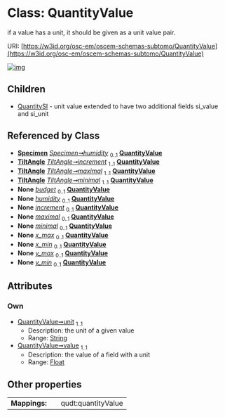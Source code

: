 
# Class: QuantityValue

if a value has a unit, it should be given as a unit value pair.

URI: [https://w3id.org/osc-em/oscem-schemas-subtomo/QuantityValue](https://w3id.org/osc-em/oscem-schemas-subtomo/QuantityValue)


[![img](https://yuml.me/diagram/nofunky;dir:TB/class/[TiltAngle],[Specimen],[Specimen]++-%20humidity%200..1>[QuantityValue&#124;unit:string;value:float],[TiltAngle]++-%20increment%201..1>[QuantityValue],[TiltAngle]++-%20maximal%201..1>[QuantityValue],[TiltAngle]++-%20minimal%201..1>[QuantityValue],[Grant]++-%20budget%200..1>[QuantityValue],[Specimen]++-%20humidity(i)%200..1>[QuantityValue],[Series]++-%20increment%200..1>[QuantityValue],[Range]++-%20maximal%200..1>[QuantityValue],[Range]++-%20minimal%200..1>[QuantityValue],[BoundingBox2D]++-%20x_max%200..1>[QuantityValue],[BoundingBox2D]++-%20x_min%200..1>[QuantityValue],[BoundingBox2D]++-%20y_max%200..1>[QuantityValue],[BoundingBox2D]++-%20y_min%200..1>[QuantityValue],[QuantityValue]^-[QuantitySI],[Series],[Range],[QuantitySI],[Grant],[BoundingBox2D])](https://yuml.me/diagram/nofunky;dir:TB/class/[TiltAngle],[Specimen],[Specimen]++-%20humidity%200..1>[QuantityValue&#124;unit:string;value:float],[TiltAngle]++-%20increment%201..1>[QuantityValue],[TiltAngle]++-%20maximal%201..1>[QuantityValue],[TiltAngle]++-%20minimal%201..1>[QuantityValue],[Grant]++-%20budget%200..1>[QuantityValue],[Specimen]++-%20humidity(i)%200..1>[QuantityValue],[Series]++-%20increment%200..1>[QuantityValue],[Range]++-%20maximal%200..1>[QuantityValue],[Range]++-%20minimal%200..1>[QuantityValue],[BoundingBox2D]++-%20x_max%200..1>[QuantityValue],[BoundingBox2D]++-%20x_min%200..1>[QuantityValue],[BoundingBox2D]++-%20y_max%200..1>[QuantityValue],[BoundingBox2D]++-%20y_min%200..1>[QuantityValue],[QuantityValue]^-[QuantitySI],[Series],[Range],[QuantitySI],[Grant],[BoundingBox2D])

## Children

 * [QuantitySI](QuantitySI.md) - unit value extended to have two additional fields si_value and si_unit

## Referenced by Class

 *  **[Specimen](Specimen.md)** *[Specimen➞humidity](Specimen_humidity.md)*  <sub>0..1</sub>  **[QuantityValue](QuantityValue.md)**
 *  **[TiltAngle](TiltAngle.md)** *[TiltAngle➞increment](TiltAngle_increment.md)*  <sub>1..1</sub>  **[QuantityValue](QuantityValue.md)**
 *  **[TiltAngle](TiltAngle.md)** *[TiltAngle➞maximal](TiltAngle_maximal.md)*  <sub>1..1</sub>  **[QuantityValue](QuantityValue.md)**
 *  **[TiltAngle](TiltAngle.md)** *[TiltAngle➞minimal](TiltAngle_minimal.md)*  <sub>1..1</sub>  **[QuantityValue](QuantityValue.md)**
 *  **None** *[budget](budget.md)*  <sub>0..1</sub>  **[QuantityValue](QuantityValue.md)**
 *  **None** *[humidity](humidity.md)*  <sub>0..1</sub>  **[QuantityValue](QuantityValue.md)**
 *  **None** *[increment](increment.md)*  <sub>0..1</sub>  **[QuantityValue](QuantityValue.md)**
 *  **None** *[maximal](maximal.md)*  <sub>0..1</sub>  **[QuantityValue](QuantityValue.md)**
 *  **None** *[minimal](minimal.md)*  <sub>0..1</sub>  **[QuantityValue](QuantityValue.md)**
 *  **None** *[x_max](x_max.md)*  <sub>0..1</sub>  **[QuantityValue](QuantityValue.md)**
 *  **None** *[x_min](x_min.md)*  <sub>0..1</sub>  **[QuantityValue](QuantityValue.md)**
 *  **None** *[y_max](y_max.md)*  <sub>0..1</sub>  **[QuantityValue](QuantityValue.md)**
 *  **None** *[y_min](y_min.md)*  <sub>0..1</sub>  **[QuantityValue](QuantityValue.md)**

## Attributes


### Own

 * [QuantityValue➞unit](QuantityValue_unit.md)  <sub>1..1</sub>
     * Description: the unit of a given value
     * Range: [String](types/String.md)
 * [QuantityValue➞value](QuantityValue_value.md)  <sub>1..1</sub>
     * Description: the value of a field with a unit
     * Range: [Float](types/Float.md)

## Other properties

|  |  |  |
| --- | --- | --- |
| **Mappings:** | | qudt:quantityValue |
